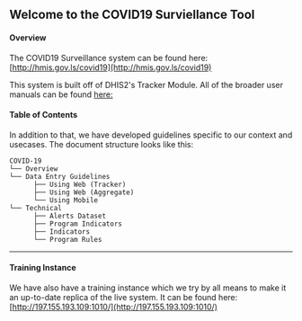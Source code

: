 ## Welcome to the COVID19 Surviellance Tool

#### Overview

The COVID19 Surveillance system can be found here: [http://hmis.gov.ls/covid19](http://hmis.gov.ls/covid19)


This system is built off of DHIS2's Tracker Module. All of the broader user manuals can be found [here:](https://dhis2.github.io/dhis2-docs/master/en/user/html/dhis2_user_manual_en.html)

#### Table of Contents
In addition to that, we have developed guidelines specific to our context and usecases. The document structure looks like this:

```
COVID-19
└── Overview
└── Data Entry Guidelines
      ├── Using Web (Tracker)
      ├── Using Web (Aggregate)
      └── Using Mobile
└── Technical
      ├── Alerts Dataset
      ├── Program Indicators
      ├── Indicators
      └── Program Rules
```

------------------------------------------------------------------------------------------------------------

#### Training Instance
We have also have a training instance which we try by all means to make it an up-to-date replica of the live system.
It can be found here: [http://197.155.193.109:1010/](http://197.155.193.109:1010/)
